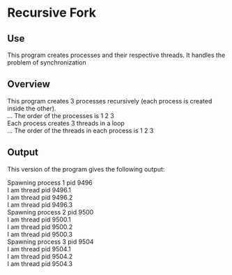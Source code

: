 # Recursive Fork

## Use

This program creates processes and their respective threads.
It handles the problem of synchronization

## Overview

This program creates 3 processes recursively (each process is created inside the other).  
... The order of the processes is 1 2 3  
Each process creates 3 threads in a loop  
... The order of the threads in each process is 1 2 3

## Output

This version of the program gives the following output:

Spawning process 1 pid 9496  
I am thread pid 9496.1  
I am thread pid 9496.2  
I am thread pid 9496.3  
Spawning process 2 pid 9500  
I am thread pid 9500.1  
I am thread pid 9500.2  
I am thread pid 9500.3  
Spawning process 3 pid 9504  
I am thread pid 9504.1  
I am thread pid 9504.2  
I am thread pid 9504.3  


